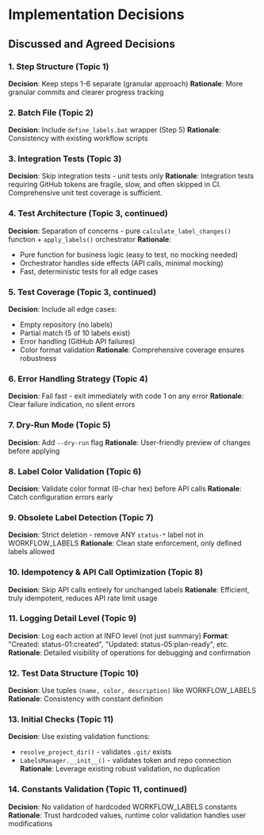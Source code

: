 # Implementation Decisions

## Discussed and Agreed Decisions

### 1. Step Structure (Topic 1)
**Decision**: Keep steps 1-6 separate (granular approach)
**Rationale**: More granular commits and clearer progress tracking

### 2. Batch File (Topic 2)
**Decision**: Include `define_labels.bat` wrapper (Step 5)
**Rationale**: Consistency with existing workflow scripts

### 3. Integration Tests (Topic 3)
**Decision**: Skip integration tests - unit tests only
**Rationale**: Integration tests requiring GitHub tokens are fragile, slow, and often skipped in CI. Comprehensive unit test coverage is sufficient.

### 4. Test Architecture (Topic 3, continued)
**Decision**: Separation of concerns - pure `calculate_label_changes()` function + `apply_labels()` orchestrator
**Rationale**: 
- Pure function for business logic (easy to test, no mocking needed)
- Orchestrator handles side effects (API calls, minimal mocking)
- Fast, deterministic tests for all edge cases

### 5. Test Coverage (Topic 3, continued)
**Decision**: Include all edge cases:
- Empty repository (no labels)
- Partial match (5 of 10 labels exist)
- Error handling (GitHub API failures)
- Color format validation
**Rationale**: Comprehensive coverage ensures robustness

### 6. Error Handling Strategy (Topic 4)
**Decision**: Fail fast - exit immediately with code 1 on any error
**Rationale**: Clear failure indication, no silent errors

### 7. Dry-Run Mode (Topic 5)
**Decision**: Add `--dry-run` flag
**Rationale**: User-friendly preview of changes before applying

### 8. Label Color Validation (Topic 6)
**Decision**: Validate color format (6-char hex) before API calls
**Rationale**: Catch configuration errors early

### 9. Obsolete Label Detection (Topic 7)
**Decision**: Strict deletion - remove ANY `status-*` label not in WORKFLOW_LABELS
**Rationale**: Clean state enforcement, only defined labels allowed

### 10. Idempotency & API Call Optimization (Topic 8)
**Decision**: Skip API calls entirely for unchanged labels
**Rationale**: Efficient, truly idempotent, reduces API rate limit usage

### 11. Logging Detail Level (Topic 9)
**Decision**: Log each action at INFO level (not just summary)
**Format**: "Created: status-01:created", "Updated: status-05:plan-ready", etc.
**Rationale**: Detailed visibility of operations for debugging and confirmation

### 12. Test Data Structure (Topic 10)
**Decision**: Use tuples `(name, color, description)` like WORKFLOW_LABELS
**Rationale**: Consistency with constant definition

### 13. Initial Checks (Topic 11)
**Decision**: Use existing validation functions:
- `resolve_project_dir()` - validates `.git/` exists
- `LabelsManager.__init__()` - validates token and repo connection
**Rationale**: Leverage existing robust validation, no duplication

### 14. Constants Validation (Topic 11, continued)
**Decision**: No validation of hardcoded WORKFLOW_LABELS constants
**Rationale**: Trust hardcoded values, runtime color validation handles user modifications
